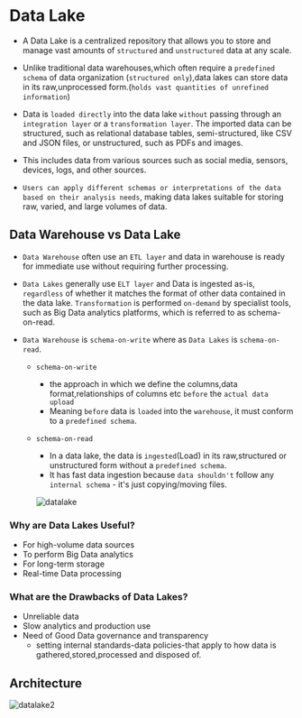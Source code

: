 # Data Lake

- A Data Lake is a centralized repository that allows you to store and manage vast amounts of `structured` and `unstructured` data at any scale.

- Unlike traditional data warehouses,which often require a `predefined schema` of data organization (`structured only`),data lakes can store data in its raw,unprocessed form.(`holds vast quantities of unrefined information`)

- Data is `loaded directly` into the data lake `without` passing through an `integration layer` or a `transformation layer`. The imported data can be structured, such as relational database tables, semi-structured, like CSV and JSON files, or unstructured, such as PDFs and images.

- This includes data from various sources such as social media, sensors, devices, logs, and other sources.

- `Users can apply different schemas or interpretations of the data based on their analysis needs`, making data lakes suitable for storing raw, varied, and large volumes of data.

## Data Warehouse vs Data Lake

- `Data Warehouse` often use an `ETL layer` and data in warehouse is ready for immediate use without requiring further processing.

- `Data Lakes` generally use `ELT layer` and Data is ingested as-is, `regardless` of whether it matches the format of other data contained in the data lake. `Transformation` is performed `on-demand` by specialist tools, such as Big Data analytics platforms, which is referred to as schema-on-read.

- `Data Warehouse` is `schema-on-write` where as `Data Lakes` is `schema-on-read`.

    - `schema-on-write` 
        - the approach in which we define the columns,data format,relationships of columns etc `before` the `actual data upload`
        - Meaning `before` data is `loaded` into the `warehouse`, it must conform to a `predefined schema`. 

    - `schema-on-read`
        - In a data lake, the data is `ingested`(Load) in its raw,structured or unstructured form without a `predefined schema`.
        - It has fast data ingestion because `data shouldn't` follow any `internal schema` - it's just copying/moving files.

        ![datalake](https://github.com/anupmaharzn/Data-Engineering-Tools-Technologies/assets/34486226/79bf7fde-3548-48ed-8314-7ecfcf5958e4)


### Why are Data Lakes Useful?

- For high-volume data sources
- To perform Big Data analytics
- For long-term storage
- Real-time Data processing

### What are the Drawbacks of Data Lakes?

- Unreliable data
- Slow analytics and production use
- Need of Good Data governance and transparency
    - setting internal standards-data policies-that apply to how data is gathered,stored,processed and disposed of.
 

## Architecture

![datalake2](https://github.com/anupmaharzn/Data-Engineering-Tools-Technologies/assets/34486226/a4c0fe31-bade-491b-a50c-c17f9f9efeb6)
